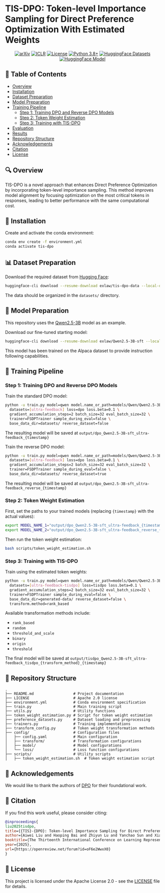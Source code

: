 # TIS-DPO: Token-level Importance Sampling for Direct Preference Optimization With Estimated Weights

<div align="center">

[![arXiv](https://img.shields.io/badge/arXiv-2410.03168-b31b1b.svg?style=flat)](https://arxiv.org/abs/2410.04350)
[![ICLR](https://img.shields.io/badge/ICLR-2025-blue.svg?style=flat)](https://openreview.net/forum?id=oF6e2WwxX0)
[![License](https://img.shields.io/badge/License-Apache_2.0-blue.svg)](https://opensource.org/licenses/Apache-2.0)
[![Python 3.8+](https://img.shields.io/badge/Python-3.8+-green.svg)](https://www.python.org/downloads/)
[![HuggingFace Datasets](https://img.shields.io/badge/🤗-Datasets-yellow.svg)](https://huggingface.co/datasets/exlaw/tis-dpo-data)
[![HuggingFace Model](https://img.shields.io/badge/🤗-Model-yellow.svg)](https://huggingface.co/exlaw/Qwen2.5-3B-sft)

</div>

## 📌 Table of Contents
- [Overview](#overview)
- [Installation](#installation)
- [Dataset Preparation](#dataset-preparation)
- [Model Preparation](#model-preparation)
- [Training Pipeline](#training-pipeline)
  - [Step 1: Training DPO and Reverse DPO Models](#step-1-training-dpo-and-reverse-dpo-models)
  - [Step 2: Token Weight Estimation](#step-2-token-weight-estimation)
  - [Step 3: Training with TIS-DPO](#step-3-training-with-tis-dpo)
- [Evaluation](#evaluation)
- [Results](#results)
- [Repository Structure](#repository-structure)
- [Acknowledgements](#acknowledgements)
- [Citation](#citation)
- [License](#license)

## 🔍 Overview

TIS-DPO is a novel approach that enhances Direct Preference Optimization by incorporating token-level importance sampling. This method improves model alignment by focusing optimization on the most critical tokens in responses, leading to better performance with the same computational cost.

## 🔧 Installation

Create and activate the conda environment:

```bash
conda env create -f environment.yml
conda activate tis-dpo
```

## 📊 Dataset Preparation

Download the required dataset from [Hugging Face](https://huggingface.co/datasets/exlaw/tis-dpo-data):

```bash
huggingface-cli download --resume-download exlaw/tis-dpo-data --local-dir datasets --repo-type=dataset
```

The data should be organized in the `datasets/` directory.

## 🤖 Model Preparation

This repository uses the [Qwen2.5-3B](https://huggingface.co/Qwen/Qwen2.5-3B) model as an example. 

Download our fine-tuned starting model:

```bash
huggingface-cli download --resume-download exlaw/Qwen2.5-3B-sft --local-dir models/Qwen2.5-3B-sft
```

This model has been trained on the Alpaca dataset to provide instruction following capabilities.

## 🚀 Training Pipeline

### Step 1: Training DPO and Reverse DPO Models

Train the standard DPO model:

```bash
python -u train.py model=qwen model.name_or_path=models/Qwen/Qwen2.5-3B-sft \
  datasets=[ultra-feedback] loss=dpo loss.beta=0.1 \
  gradient_accumulation_steps=2 batch_size=32 eval_batch_size=32 \
  trainer=FSDPTrainer sample_during_eval=false \
  base_data_dir=datasets/ reverse_dataset=false
```

The resulting model will be saved at `output/dpo_Qwen2.5-3B-sft_ultra-feedback_{timestamp}`

Train the reverse DPO model:

```bash
python -u train.py model=qwen model.name_or_path=models/Qwen/Qwen2.5-3B-sft \
  datasets=[ultra-feedback] loss=dpo loss.beta=0.1 \
  gradient_accumulation_steps=2 batch_size=32 eval_batch_size=32 \
  trainer=FSDPTrainer sample_during_eval=false \
  base_data_dir=datasets/ reverse_dataset=true
```

The resulting model will be saved at `output/dpo_Qwen2.5-3B-sft_ultra-feedback_reverse_{timestamp}`

### Step 2: Token Weight Estimation

First, set the paths to your trained models (replacing `{timestamp}` with the actual values):

```bash
export MODEL_NAME_1="output/dpo_Qwen2.5-3B-sft_ultra-feedback_{timestamp}"
export MODEL_NAME_2="output/dpo_Qwen2.5-3B-sft_ultra-feedback_reverse_{timestamp}"
```

Then run the token weight estimation:

```bash
bash scripts/token_weight_estimation.sh
```

### Step 3: Training with TIS-DPO

Train using the estimated token weights:

```bash
python -u train.py model=qwen model.name_or_path=models/Qwen/Qwen2.5-3B-sft \
  datasets=[ultra-feedback-tisdpo] loss=tisdpo loss.beta=0.1 \
  gradient_accumulation_steps=2 batch_size=32 eval_batch_size=32 \
  trainer=FSDPTrainer sample_during_eval=false \
  base_data_dir=generated-data/ reverse_dataset=false \
  transform.method=rank_based
```

Available transformation methods include:
- `rank_based`
- `random`
- `threshold_and_scale`
- `binary`
- `origin`
- `threshold`

The final model will be saved at `output/tisdpo_Qwen2.5-3B-sft_ultra-feedback_tisdpo_{transform_method}_{timestamp}`

## 📝 Repository Structure

```
.
├── README.md                  # Project documentation
├── LICENSE                    # Apache 2.0 license
├── environment.yml            # Conda environment specification
├── train.py                   # Main training script
├── utils.py                   # Utility functions
├── token_weight_estimation.py # Script for token weight estimation
├── preference_datasets.py     # Dataset loading and preprocessing
├── trainers.py                # Training implementations
├── transform_config.py        # Token weight transformation methods
├── config/                    # Configuration files
│   ├── config.yaml            # Main configuration
│   ├── transform/             # Transformation configurations
│   ├── model/                 # Model configurations
│   └── loss/                  # Loss function configurations
├── scripts/                   # Utility scripts
│   ├── token_weight_estimation.sh  # Token weight estimation script
```

## 🙏 Acknowledgements

We would like to thank the authors of [DPO](https://github.com/eric-mitchell/direct-preference-optimization) for their foundational work.

## 📄 Citation

If you find this work useful, please consider citing:

```bibtex
@inproceedings{
liu2025tisdpo,
title={{TIS}-{DPO}: Token-level Importance Sampling for Direct Preference Optimization With Estimated Weights},
author={Aiwei Liu and Haoping Bai and Zhiyun Lu and Yanchao Sun and Xiang Kong and Xiaoming Simon Wang and Jiulong Shan and Albin Madappally Jose and Xiaojiang Liu and Lijie Wen and Philip S. Yu and Meng Cao},
booktitle={The Thirteenth International Conference on Learning Representations},
year={2025},
url={https://openreview.net/forum?id=oF6e2WwxX0}
}
```

## 📜 License

This project is licensed under the Apache License 2.0 - see the [LICENSE](LICENSE) file for details.




